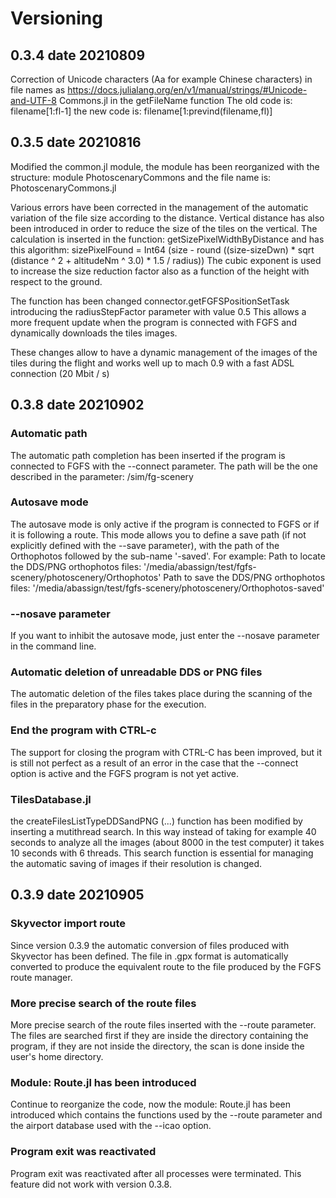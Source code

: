 # Versioning

## 0.3.4 date 20210809

Correction of Unicode characters (Aa for example Chinese characters) in file names as https://docs.julialang.org/en/v1/manual/strings/#Unicode-and-UTF-8
Commons.jl in the getFileName function
The old code is: filename[1:fl-1]
the new code is: filename[1:prevind(filename,fl)]

## 0.3.5 date 20210816

Modified the common.jl module, the module has been reorganized with the structure:
module PhotoscenaryCommons and the file name is: PhotoscenaryCommons.jl

Various errors have been corrected in the management of the automatic variation of the file size according to the distance. Vertical distance has also been introduced in order to reduce the size of the tiles on the vertical. The calculation is inserted in the function: getSizePixelWidthByDistance and has this algorithm:
sizePixelFound = Int64 (size - round ((size-sizeDwn) * sqrt (distance ^ 2 + altitudeNm ^ 3.0) * 1.5 / radius))
The cubic exponent is used to increase the size reduction factor also as a function of the height with respect to the ground.

The function has been changed connector.getFGFSPositionSetTask introducing the radiusStepFactor parameter with value 0.5 This allows a more frequent update when the program is connected with FGFS and dynamically downloads the tiles images.

These changes allow to have a dynamic management of the images of the tiles during the flight and works well up to mach 0.9 with a fast ADSL connection (20 Mbit / s)

## 0.3.8 date 20210902

### Automatic path
The automatic path completion has been inserted if the program is connected to FGFS with the --connect parameter.
The path will be the one described in the parameter:
/sim/fg-scenery

### Autosave mode
The autosave mode is only active if the program is connected to FGFS or if it is following a route.
This mode allows you to define a save path (if not explicitly defined with the --save parameter), with the path of the Orthophotos followed by the sub-name '-saved'.
For example:
Path to locate the DDS/PNG orthophotos files: '/media/abassign/test/fgfs-scenery/photoscenery/Orthophotos'
Path to save the DDS/PNG orthophotos files: '/media/abassign/test/fgfs-scenery/photoscenery/Orthophotos-saved'

### --nosave parameter
If you want to inhibit the autosave mode, just enter the --nosave parameter in the command line.

### Automatic deletion of unreadable DDS or PNG files
The automatic deletion of the files takes place during the scanning of the files in the preparatory phase for the execution.

### End the program with CTRL-c
The support for closing the program with CTRL-C has been improved, but it is still not perfect as a result of an error in the case that the --connect option is active and the FGFS program is not yet active.

### TilesDatabase.jl
the createFilesListTypeDDSandPNG (...) function has been modified by inserting a mutithread search. In this way instead of taking for example 40 seconds to analyze all the images (about 8000 in the test computer) it takes 10 seconds with 6 threads.
This search function is essential for managing the automatic saving of images if their resolution is changed.

## 0.3.9 date 20210905

### Skyvector import route
Since version 0.3.9 the automatic conversion of files produced with Skyvector has been defined. The file in .gpx format is automatically converted to produce the equivalent route to the file produced by the FGFS route manager.

### More precise search of the route files
More precise search of the route files inserted with the --route parameter. The files are searched first if they are inside the directory containing the program, if they are not inside the directory, the scan is done inside the user's home directory.

### Module: Route.jl has been introduced
Continue to reorganize the code, now the module: Route.jl has been introduced which contains the functions used by the --route parameter and the airport database used with the --icao option.

### Program exit was reactivated
Program exit was reactivated after all processes were terminated. This feature did not work with version 0.3.8.
